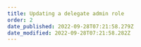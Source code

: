 ```yaml
---
title: Updating a delegate admin role
order: 2
date_published: 2022-09-28T07:21:58.279Z
date_modified: 2022-09-28T07:21:58.282Z
---
```

